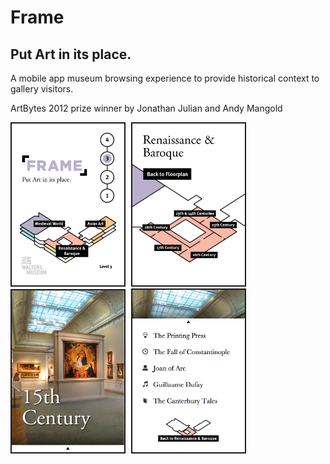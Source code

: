 # Frame
## Put Art in its place.

A mobile app museum browsing experience to provide historical context to gallery visitors.

ArtBytes 2012 prize winner by Jonathan Julian and Andy Mangold

<img src="https://github.com/jjulian/Frame/raw/master/screenshots/mc.png" width="180" border="2" style="margin-right:5px;"/>
<img src="https://github.com/jjulian/Frame/raw/master/screenshots/3b.png" width="180" border="2" style="margin-right:5px;"/>
<img src="https://github.com/jjulian/Frame/raw/master/screenshots/15th.png" width="180" border="2" style="margin-right:5px;"/>
<img src="https://github.com/jjulian/Frame/raw/master/screenshots/15th-scrolled.png" width="180" border="2" style="margin-right:5px;"/>
